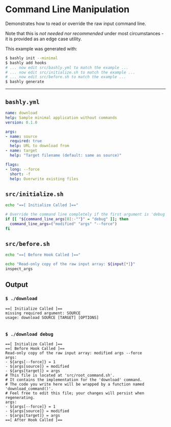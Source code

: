 # Command Line Manipulation

Demonstrates how to read or override the raw input command line. 

Note that this is *not needed nor recommended* under most circumstances - it 
is provided as an edge case utility.

This example was generated with:

```bash
$ bashly init --minimal
$ bashly add hooks
# ... now edit src/bashly.yml to match the example ...
# ... now edit src/initialize.sh to match the example ...
# ... now edit src/before.sh to match the example ...
$ bashly generate
```

<!-- include: src/initialize.sh src/before.sh -->

-----

## `bashly.yml`

````yaml
name: download
help: Sample minimal application without commands
version: 0.1.0

args:
- name: source
  required: true
  help: URL to download from
- name: target
  help: "Target filename (default: same as source)"

flags:
- long: --force
  short: -f
  help: Overwrite existing files
````

## `src/initialize.sh`

````bash
echo "==[ Initialize Called ]=="

# Override the command line completely if the first argument is 'debug'
if [[ "${command_line_args[0]:-""}" = "debug" ]]; then
  command_line_args=("modified" "args" "--force")
fi

````

## `src/before.sh`

````bash
echo "==[ Before Hook Called ]=="

echo "Read-only copy of the raw input array: ${input[*]}"
inspect_args

````


## Output

### `$ ./download `

````shell
==[ Initialize Called ]==
missing required argument: SOURCE
usage: download SOURCE [TARGET] [OPTIONS]


````

### `$ ./download debug`

````shell
==[ Initialize Called ]==
==[ Before Hook Called ]==
Read-only copy of the raw input array: modified args --force
args:
- ${args[--force]} = 1
- ${args[source]} = modified
- ${args[target]} = args
# This file is located at 'src/root_command.sh'.
# It contains the implementation for the 'download' command.
# The code you write here will be wrapped by a function named 'download_command()'.
# Feel free to edit this file; your changes will persist when regenerating.
args:
- ${args[--force]} = 1
- ${args[source]} = modified
- ${args[target]} = args
==[ After Hook Called ]==


````



